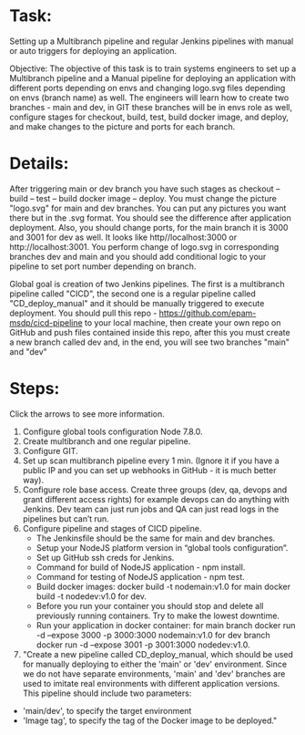 # Task:
Setting up a Multibranch pipeline and regular Jenkins pipelines with manual or auto triggers for deploying an application.

Objective:
The objective of this task is to train systems engineers to set up a Multibranch pipeline and a Manual pipeline for deploying an application with different ports depending on envs and changing logo.svg files depending on envs (branch name) as well. The engineers will learn how to create two branches - main and dev, in GIT these branches will be in envs role as well, configure stages for checkout, build, test, build docker image, and deploy, and make changes to the picture and ports for each branch.

# Details:
After triggering main or dev branch you have such stages as checkout – build – test – build docker image – deploy. You must change the picture "logo.svg" for main and dev branches. You can put any pictures you want there but in the .svg format. You should see the difference after application deployment. Also, you should change ports, for the main branch it is 3000 and 3001 for dev as well. It looks like http//localhost:3000 or http://localhost:3001. You perform change of logo.svg in corresponding branches dev and main and you should add conditional logic to your pipeline to set port number depending on branch.

Global goal is creation of two Jenkins pipelines. The first is a multibranch pipeline called "CICD", the second one is a regular pipeline called "CD_deploy_manual" and it should be manually triggered to execute deployment. You should pull this repo - https://github.com/epam-msdp/cicd-pipeline to your local machine, then create your own repo on GitHub and push files contained inside this repo, after this you must create a new branch called dev and, in the end, you will see two branches "main" and "dev"

# Steps:
Click the arrows to see more information.

1. Configure global tools configuration Node 7.8.0.
2. Create multibranch and one regular pipeline.
3. Configure GIT.
4. Set up scan multibranch pipeline every 1 min. (Ignore it if you have a public IP and you can set up webhooks in GitHub - it is much better way).
5. Configure role base access. Create three groups (dev, qa, devops and grant different access rights) for example devops can do anything with Jenkins. Dev team can just run jobs and QA can just read logs in the pipelines but can’t run.
6. Configure pipeline and stages of CICD pipeline.
   * The Jenkinsfile should be the same for main and dev branches.
   * Setup your NodeJS platform version in “global tools configuration”.
   * Set up GitHub ssh creds for Jenkins.
   * Command for build of NodeJS application - npm install.
   * Command for testing of NodeJS application - npm test.
   * Build docker images:
     docker build -t nodemain:v1.0 for main
     docker build -t nodedev:v1.0 for dev.
   * Before you run your container you should stop and delete all previously running containers. Try to make the lowest downtime.
   * Run your application in docker container:
     for main branch docker run -d –expose 3000 -p 3000:3000 nodemain:v1.0
     for dev branch docker run -d –expose 3001 -p 3001:3000 nodedev:v1.0.
7.  "Create a new pipeline called CD_deploy_manual, which should be used for manually deploying to either the 'main' or 'dev' environment. Since we do not have separate environments, 'main' and 'dev' branches are used to imitate real environments with different application versions. This pipeline should include two parameters:
   * 'main/dev', to specify the target environment
   * 'Image tag', to specify the tag of the Docker image to be deployed."
